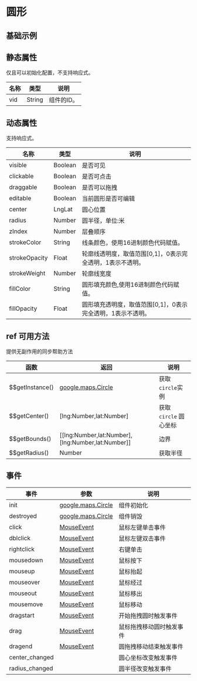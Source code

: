 # 圆形

## 基础示例

<vuep template="#example"></vuep>

<script v-pre type="text/x-template" id="example">

  <template>
    <div class="map-page-container">
      <vue-map vid="mapDemo" :zoom="zoom" :center="center" class="map-demo">
        <vue-map-circle 
          v-for="circle in circles" 
          :center="circle.center" 
          :radius="circle.radius"
          :draggable="circle.draggable"
          :editable="circle.editable"
          :stroke-color="circle.strokeColor"
          :stroke-weight="circle.strokeWeight"
          :stroke-opacity="circle.strokeOpacity"
          :fill-color="circle.fillColor"
          :fill-opacity="circle.fillOpacity"
          :events="circle.events"></vue-map-circle>
      </vue-map>
    </div>
  </template>

  <style>
    .map-page-container {
      height: 200px;
    }
  </style>

  <script>
    module.exports = {
      data () {
        return {
          zoom: 15,
          center: [121.5273285, 31.21515044],
          circles: [
            {
              center: [121.5273285, 31.21515044],
              radius: 200,
              editable: true,
              draggable: true,
              strokeColor: '#0091ea',
              strokeWeight: 5,
              strokeOpacity: 1,
              fillColor: '#ffff00',
              fillOpacity: 0.5,
              events: {
                click: () => {
                  alert('click');
                }
              }
            }
          ]
        }
      }
    };
  </script>

</script>


## 静态属性
仅且可以初始化配置，不支持响应式。

名称 | 类型 | 说明
---|---|---|
vid | String | 组件的ID。

## 动态属性
支持响应式。

名称 | 类型 | 说明
---|---|---|
visible | Boolean | 是否可见
clickable | Boolean | 是否可点击
draggable | Boolean | 是否可以拖拽
editable | Boolean | 当前圆形是否可编辑
center | LngLat | 圆心位置
radius | Number | 圆半径，单位:米
zIndex | Number | 层叠顺序
strokeColor | String | 线条颜色，使用16进制颜色代码赋值。
strokeOpacity | Float | 轮廓线透明度，取值范围[0,1]，0表示完全透明，1表示不透明。
strokeWeight | Number | 轮廓线宽度
fillColor | String | 圆形填充颜色,使用16进制颜色代码赋值。
fillOpacity | Float | 圆形填充透明度，取值范围[0,1]，0表示完全透明，1表示不透明。

## ref 可用方法
提供无副作用的同步帮助方法

函数 | 返回 | 说明
---|---|---|
$$getInstance() | [google.maps.Circle](https://developers.google.cn/maps/documentation/javascript/reference/polygon#Circle) | 获取`circle`实例
$$getCenter() | [lng:Number,lat:Number] | 获取 `circle` 圆心坐标
$$getBounds() | [[lng:Number,lat:Number], [lng:Number,lat:Number]]| 边界
$$getRadius() | Number | 获取半径

## 事件

事件 | 参数 | 说明
---|---|---|
init | [google.maps.Circle](https://developers.google.cn/maps/documentation/javascript/reference/polygon#Circle) | 组件初始化
destroyed | [google.maps.Circle](https://developers.google.cn/maps/documentation/javascript/reference/polygon#Circle) | 组件销毁
click | [MouseEvent](https://developers.google.cn/maps/documentation/javascript/reference/map#MouseEvent) | 鼠标左键单击事件
dblclick | [MouseEvent](https://developers.google.cn/maps/documentation/javascript/reference/map#MouseEvent) | 鼠标左键双击事件
rightclick | [MouseEvent](https://developers.google.cn/maps/documentation/javascript/reference/map#MouseEvent) | 右键单击
mousedown | [MouseEvent](https://developers.google.cn/maps/documentation/javascript/reference/map#MouseEvent) | 鼠标按下
mouseup | [MouseEvent](https://developers.google.cn/maps/documentation/javascript/reference/map#MouseEvent) | 鼠标抬起
mouseover | [MouseEvent](https://developers.google.cn/maps/documentation/javascript/reference/map#MouseEvent) | 鼠标经过
mouseout | [MouseEvent](https://developers.google.cn/maps/documentation/javascript/reference/map#MouseEvent) | 鼠标移出
mousemove | [MouseEvent](https://developers.google.cn/maps/documentation/javascript/reference/map#MouseEvent) | 鼠标移动
dragstart | [MouseEvent](https://developers.google.cn/maps/documentation/javascript/reference/map#MouseEvent) | 开始拖拽圆时触发事件
drag | [MouseEvent](https://developers.google.cn/maps/documentation/javascript/reference/map#MouseEvent) | 鼠标拖拽移动圆时触发事件
dragend | [MouseEvent](https://developers.google.cn/maps/documentation/javascript/reference/map#MouseEvent) | 圆拖拽移动结束触发事件
center_changed | | 圆心坐标改变触发事件
radius_changed | | 圆半径改变触发事件
